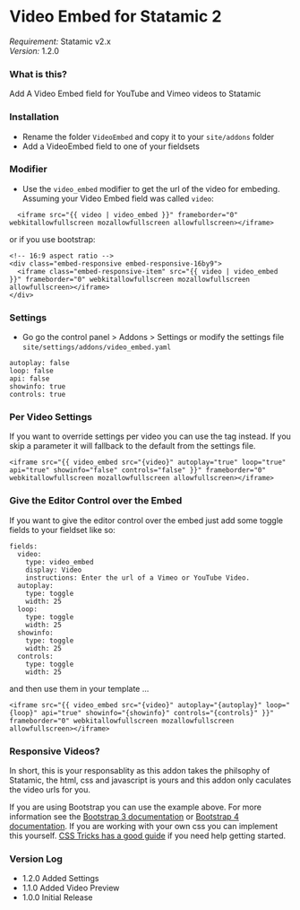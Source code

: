 # Video Embed for Statamic 2
*Requirement:* Statamic v2.x  
*Version:* 1.2.0

### What is this?
Add A Video Embed field for YouTube and Vimeo videos to Statamic

### Installation
- Rename the folder `VideoEmbed` and copy it to your `site/addons` folder
- Add a VideoEmbed field to one of your fieldsets

### Modifier
- Use the `video_embed` modifier to get the url of the video for embeding. Assuming your Video Embed field was called `video`:
```
  <iframe src="{{ video | video_embed }}" frameborder="0" webkitallowfullscreen mozallowfullscreen allowfullscreen></iframe>
```
or if you use bootstrap:
```
<!-- 16:9 aspect ratio -->
<div class="embed-responsive embed-responsive-16by9">
  <iframe class="embed-responsive-item" src="{{ video | video_embed }}" frameborder="0" webkitallowfullscreen mozallowfullscreen allowfullscreen></iframe>
</div>
```

### Settings
- Go go the control panel > Addons > Settings or modify the settings file `site/settings/addons/video_embed.yaml`
```
autoplay: false
loop: false
api: false
showinfo: true
controls: true
```

### Per Video Settings
If you want to override settings per video you can use the tag instead. If you skip a parameter it will fallback to the default from the settings file.
```
<iframe src="{{ video_embed src="{video}" autoplay="true" loop="true" api="true" showinfo="false" controls="false" }}" frameborder="0" webkitallowfullscreen mozallowfullscreen allowfullscreen></iframe>
```

### Give the Editor Control over the Embed
If you want to give the editor control over the embed just add some toggle fields to your fieldset like so:
```
fields:
  video:
    type: video_embed
    display: Video
    instructions: Enter the url of a Vimeo or YouTube Video.
  autoplay:
    type: toggle
    width: 25
  loop:
    type: toggle
    width: 25
  showinfo:
    type: toggle
    width: 25
  controls:
    type: toggle
    width: 25
```
and then use them in your template ...
```
<iframe src="{{ video_embed src="{video}" autoplay="{autoplay}" loop="{loop}" api="true" showinfo="{showinfo}" controls="{controls}" }}" frameborder="0" webkitallowfullscreen mozallowfullscreen allowfullscreen></iframe>
```

### Responsive Videos?
In short, this is your responsablity as this addon takes the philsophy of Statamic, the html, css and javascript is yours and this addon only caculates the video urls for you.

If you are using Bootstrap you can use the example above. For more information see the [Bootstrap 3 documentation](http://getbootstrap.com/components/#responsive-embed) or [Bootstrap 4 documentation](https://v4-alpha.getbootstrap.com/utilities/responsive-helpers/). If you are working with your own css you can implement this yourself. [CSS Tricks has a good guide](https://css-tricks.com/NetMag/FluidWidthVideo/Article-FluidWidthVideo.php) if you need help getting started.

### Version Log
- 1.2.0 Added Settings
- 1.1.0 Added Video Preview
- 1.0.0 Initial Release
